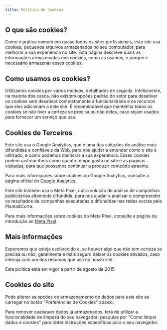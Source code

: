 ```yaml
---
title: Política de Cookies
---
```


## O que são cookies?

Como é prática comum em quase todos os sites profissionais, este site usa cookies, pequenos arquivos armazenados no seu computador, para melhorar a sua experiência no site. Esta página descreve quais as informações armazenadas nos cookies, como as usamos, e porque é necessário armazenar esses cookies.

## Como usamos os cookies?

Utilizamos cookies por vários motivos, detalhados de seguida. Infelizmente, na maioria dos casos, não existem opções padrão do setor para desativar os cookies sem desativar completamente a funcionalidade e os recursos que eles adicionam a este site. É recomendável que mantenha todos os cookies se não tiver a certeza se precisa ou não deles, caso sejam usados ​​para fornecer um serviço que usa.

## Cookies de Terceiros

Este site usa o Google Analytics, que é uma das soluções de análise mais difundidas e confiáveis ​​da Web, para nos ajudar a entender como o site é utilizado, e como podemos melhorar a sua experiência. Esses cookies podem rastrear itens como quanto tempo gasta no site e as páginas visitadas, para que possamos continuar a produzir conteúdo atraente.

Para mais informações sobre cookies do Google Analytics, consulte a página oficial do [Google Analytics](https://analytics.google.com).

Este site também usa o Meta Pixel, outra solução de análise de campanhas publicitárias altamente difundida, para nos ajudar a analisar e compreender os resultados de campanhas executadas e difundidas nas redes socias pela Planta&Corta.

Para mais informações sobre cookies do Meta Pixel, consulte a página de introdução ao [Meta Pixel](https://www.facebook.com/business/help/742478679120153?id=1205376682832142)

## Mais informações

Esperemos que esteja esclarecido e, se houver algo que não tem certeza se precisa ou não, geralmente é mais seguro deixar os cookies ativados, caso interaja com um dos recursos que usa no nosso site.

Esta política está em vigor a partir de agosto de 2015.

## Cookies do site

Pode alterar as opções de armazenamento de dados para este site ao carregar no botão "Preferências de Cookies" abaixo.

Para remover quaisquer dados já armazenados, terá de utilizar a funcionalidade de limpeza do seu navegador; pesquise por "Como limpar dados e cookies" para obter instruções específicas para o seu navegador.
